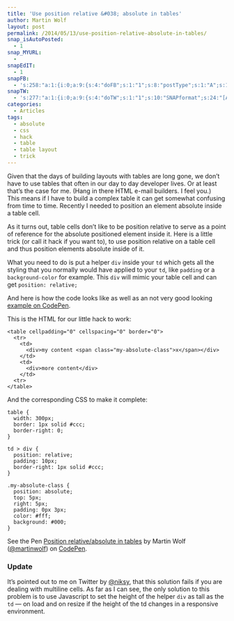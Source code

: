 ```yaml
---
title: 'Use position relative &#038; absolute in tables'
author: Martin Wolf
layout: post
permalink: /2014/05/13/use-position-relative-absolute-in-tables/
snap_isAutoPosted:
  - 1
snap_MYURL:
  - 
snapEdIT:
  - 1
snapFB:
  - 's:258:"a:1:{i:0;a:9:{s:4:"doFB";s:1:"1";s:8:"postType";s:1:"A";s:10:"AttachPost";s:1:"2";s:10:"SNAPformat";s:35:"New post on MartinWolf.org: %TITLE%";s:9:"isAutoImg";s:1:"A";s:8:"imgToUse";b:0;s:9:"isAutoURL";s:1:"A";s:8:"urlToUse";b:0;s:11:"isPrePosted";s:1:"1";}}";'
snapTW:
  - 's:277:"a:1:{i:0;a:9:{s:4:"doTW";s:1:"1";s:10:"SNAPformat";s:24:"[Article] %TITLE%: %URL%";s:8:"attchImg";s:1:"0";s:9:"isAutoImg";s:1:"A";s:8:"imgToUse";b:0;s:11:"isPrePosted";s:1:"1";s:8:"isPosted";s:1:"1";s:4:"pgID";s:18:"466247044127260672";s:5:"pDate";s:19:"2014-05-13 16:02:12";}}";'
categories:
  - Articles
tags:
  - absolute
  - css
  - hack
  - table
  - table layout
  - trick
---
```

Given that the days of building layouts with tables are long gone, we don&#8217;t have to use tables that often in our day to day developer lives. Or at least that&#8217;s the case for me. (Hang in there HTML e-mail builders. I feel you.)  
This means if I have to build a complex table it can get somewhat confusing from time to time. Recently I needed to position an element absolute inside a table cell.

As it turns out, table cells don&#8217;t like to be position relative to serve as a point of reference for the absolute positioned element inside it. Here is a little trick (or call it hack if you want to), to use position relative on a table cell and thus position elements absolute inside of it.

What you need to do is put a helper `div` inside your `td` which gets all the styling that you normally would have applied to your `td`, like `padding` or a `background-color` for example. This `div` will mimic your table cell and can get `position: relative;`

And here is how the code looks like as well as an not very good looking [example on CodePen][1].

This is the HTML for our little hack to work:

<pre><code class="lang-markup" >&lt;table cellpadding="0" cellspacing="0" border="0"&gt;
  &lt;tr&gt;
    &lt;td&gt;
      &lt;div&gt;my content &lt;span class="my-absolute-class"&gt;x&lt;/span&gt;&lt;/div&gt;
    &lt;/td&gt;
    &lt;td&gt;
      &lt;div&gt;more content&lt;/div&gt;
    &lt;/td&gt;
  &lt;tr&gt;
&lt;/table&gt;</code></pre>

And the corresponding CSS to make it complete:

<pre><code class="lang-scss">table {
  width: 300px;
  border: 1px solid #ccc;
  border-right: 0;
}

td &gt; div {
  position: relative;
  padding: 10px;
  border-right: 1px solid #ccc;
}

.my-absolute-class {
  position: absolute;
  top: 5px;
  right: 5px;
  padding: 0px 3px;
  color: #fff;
  background: #000;
}</code></pre>

<p data-height="180" data-theme-id="3560" data-slug-hash="esliL" data-default-tab="result" class='codepen'>
  See the Pen <a href='http://codepen.io/martinwolf/pen/esliL/'>Position relative/absolute in tables</a> by Martin Wolf (<a href='http://codepen.io/martinwolf'>@martinwolf</a>) on <a href='http://codepen.io'>CodePen</a>.
</p>



### Update

It&#8217;s pointed out to me on Twitter by [@niksy][2], that this solution fails if you are dealing with multiline cells. As far as I can see, the only solution to this problem is to use Javascript to set the height of the helper `div` as tall as the `td` — on load and on resize if the height of the td changes in a responsive environment.

 [1]: http://codepen.io/martinwolf/pen/esliL
 [2]: https://twitter.com/niksy